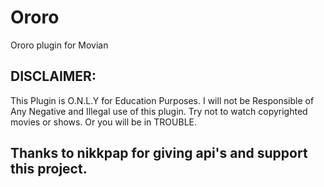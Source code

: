 # Ororo
Ororo plugin for Movian

## DISCLAIMER:
This Plugin is O.N.L.Y for Education Purposes. I will not be Responsible of Any Negative and Illegal use of this plugin. Try not to watch copyrighted movies or shows. Or you will be in TROUBLE.

## Thanks to nikkpap for giving api's and support this project.
